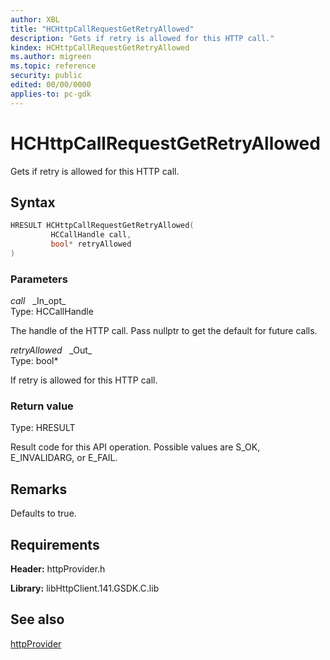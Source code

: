 ```yaml
---
author: XBL
title: "HCHttpCallRequestGetRetryAllowed"
description: "Gets if retry is allowed for this HTTP call."
kindex: HCHttpCallRequestGetRetryAllowed
ms.author: migreen
ms.topic: reference
security: public
edited: 00/00/0000
applies-to: pc-gdk
---
```


# HCHttpCallRequestGetRetryAllowed  

Gets if retry is allowed for this HTTP call.  

## Syntax  
  
```cpp
HRESULT HCHttpCallRequestGetRetryAllowed(  
         HCCallHandle call,  
         bool* retryAllowed  
)  
```  
  
### Parameters  
  
*call* &nbsp;&nbsp;\_In\_opt\_  
Type: HCCallHandle  
  
The handle of the HTTP call. Pass nullptr to get the default for future calls.  
  
*retryAllowed* &nbsp;&nbsp;\_Out\_  
Type: bool*  
  
If retry is allowed for this HTTP call.  
  
  
### Return value  
Type: HRESULT
  
Result code for this API operation. Possible values are S_OK, E_INVALIDARG, or E_FAIL.
  
## Remarks  
  
Defaults to true.
  
## Requirements  
  
**Header:** httpProvider.h
  
**Library:** libHttpClient.141.GSDK.C.lib
  
## See also  
[httpProvider](../httpprovider_members.md)  
  
  
